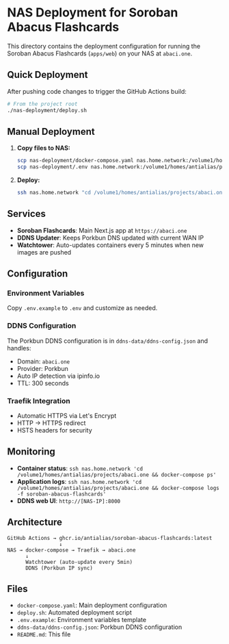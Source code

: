 # NAS Deployment for Soroban Abacus Flashcards

This directory contains the deployment configuration for running the Soroban Abacus Flashcards (`apps/web`) on your NAS at `abaci.one`.

## Quick Deployment

After pushing code changes to trigger the GitHub Actions build:

```bash
# From the project root
./nas-deployment/deploy.sh
```

## Manual Deployment

1. **Copy files to NAS:**

   ```bash
   scp nas-deployment/docker-compose.yaml nas.home.network:/volume1/homes/antialias/projects/abaci.one/
   scp nas-deployment/.env nas.home.network:/volume1/homes/antialias/projects/abaci.one/
   ```

2. **Deploy:**
   ```bash
   ssh nas.home.network "cd /volume1/homes/antialias/projects/abaci.one && docker-compose up -d"
   ```

## Services

- **Soroban Flashcards**: Main Next.js app at `https://abaci.one`
- **DDNS Updater**: Keeps Porkbun DNS updated with current WAN IP
- **Watchtower**: Auto-updates containers every 5 minutes when new images are pushed

## Configuration

### Environment Variables

Copy `.env.example` to `.env` and customize as needed.

### DDNS Configuration

The Porkbun DDNS configuration is in `ddns-data/ddns-config.json` and handles:

- Domain: `abaci.one`
- Provider: Porkbun
- Auto IP detection via ipinfo.io
- TTL: 300 seconds

### Traefik Integration

- Automatic HTTPS via Let's Encrypt
- HTTP → HTTPS redirect
- HSTS headers for security

## Monitoring

- **Container status**: `ssh nas.home.network 'cd /volume1/homes/antialias/projects/abaci.one && docker-compose ps'`
- **Application logs**: `ssh nas.home.network 'cd /volume1/homes/antialias/projects/abaci.one && docker-compose logs -f soroban-abacus-flashcards'`
- **DDNS web UI**: `http://[NAS-IP]:8000`

## Architecture

```
GitHub Actions → ghcr.io/antialias/soroban-abacus-flashcards:latest
                 ↓
NAS → docker-compose → Traefik → abaci.one
      ↓
      Watchtower (auto-update every 5min)
      DDNS (Porkbun IP sync)
```

## Files

- `docker-compose.yaml`: Main deployment configuration
- `deploy.sh`: Automated deployment script
- `.env.example`: Environment variables template
- `ddns-data/ddns-config.json`: Porkbun DDNS configuration
- `README.md`: This file
